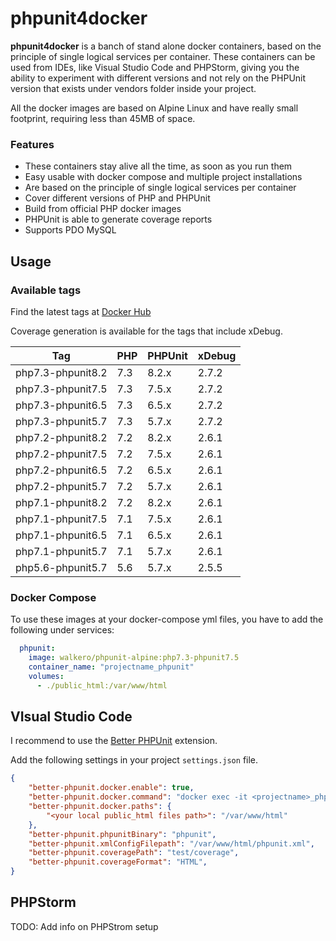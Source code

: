 # phpunit4docker
**phpunit4docker** is a banch of stand alone docker containers, based on the principle of single logical services per container. These containers can be used from IDEs, like Visual Studio Code and PHPStorm, giving you the ability to experiment with different versions and not rely on the PHPUnit version that exists under vendors folder inside your project.

All the docker images are based on Alpine Linux and have really small footprint, requiring less than 45MB of space.

### Features
- These containers stay alive all the time, as soon as you run them
- Easy usable with docker compose and multiple project installations
- Are based on the principle of single logical services per container
- Cover different versions of PHP and PHPUnit
- Build from official PHP docker images
- PHPUnit is able to generate coverage reports
- Supports PDO MySQL

## Usage
### Available tags

Find the latest tags at [Docker Hub](https://hub.docker.com/r/walkero/phpunit-alpine/tags)

Coverage generation is available for the tags that include xDebug.

| Tag                  | PHP    | PHPUnit  | xDebug   |
| -------------------- | ------ | -------- | -------- | 
| php7.3-phpunit8.2    | 7.3    | 8.2.x    | 2.7.2    |
| php7.3-phpunit7.5    | 7.3    | 7.5.x    | 2.7.2    |
| php7.3-phpunit6.5    | 7.3    | 6.5.x    | 2.7.2    |
| php7.3-phpunit5.7    | 7.3    | 5.7.x    | 2.7.2    |
| php7.2-phpunit8.2    | 7.2    | 8.2.x    | 2.6.1    |
| php7.2-phpunit7.5    | 7.2    | 7.5.x    | 2.6.1    |
| php7.2-phpunit6.5    | 7.2    | 6.5.x    | 2.6.1    |
| php7.2-phpunit5.7    | 7.2    | 5.7.x    | 2.6.1    |
| php7.1-phpunit8.2    | 7.2    | 8.2.x    | 2.6.1    |
| php7.1-phpunit7.5    | 7.1    | 7.5.x    | 2.6.1    |
| php7.1-phpunit6.5    | 7.1    | 6.5.x    | 2.6.1    |
| php7.1-phpunit5.7    | 7.1    | 5.7.x    | 2.6.1    |
| php5.6-phpunit5.7    | 5.6    | 5.7.x    | 2.5.5    |

### Docker Compose
To use these images at your docker-compose yml files, you have to add the following under services:
```yaml
  phpunit:
    image: walkero/phpunit-alpine:php7.3-phpunit7.5
    container_name: "projectname_phpunit"
    volumes:
      - ./public_html:/var/www/html 
```

## VIsual Studio Code

I recommend to use the [Better PHPUnit](https://github.com/calebporzio/better-phpunit) extension.

Add the following settings in your project `settings.json` file.

```json
{
    "better-phpunit.docker.enable": true,
    "better-phpunit.docker.command": "docker exec -it <projectname>_phpunit",
    "better-phpunit.docker.paths": {
        "<your local public_html files path>": "/var/www/html"
    },
    "better-phpunit.phpunitBinary": "phpunit",
    "better-phpunit.xmlConfigFilepath": "/var/www/html/phpunit.xml",
    "better-phpunit.coveragePath": "test/coverage",
    "better-phpunit.coverageFormat": "HTML",
}
```

## PHPStorm

TODO: Add info on PHPStrom setup

